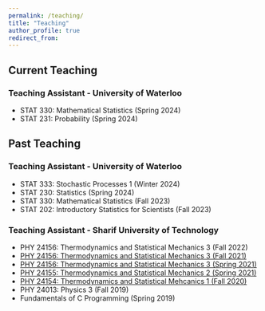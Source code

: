 ```yaml
---
permalink: /teaching/
title: "Teaching"
author_profile: true
redirect_from: 
---
```

## Current Teaching
### Teaching Assistant - University of Waterloo 
  * STAT 330: Mathematical Statistics (Spring 2024)
  * STAT 231: Probability (Spring 2024)

## Past Teaching
### Teaching Assistant - University of Waterloo
  * STAT 333: Stochastic Processes 1 (Winter 2024)
  * STAT 230: Statistics (Spring 2024)
  * STAT 330: Mathematical Statistics (Fall 2023)
  * STAT 202: Introductory Statistics for Scientists (Fall 2023)

### Teaching Assistant - Sharif University of Technology 
  * PHY 24156: Thermodynamics and Statistical Mechanics 3 (Fall 2022)
  * [PHY 24156: Thermodynamics and Statistical Mechanics 3 (Fall 2021)](https://physics.sharif.edu/~vahid/teachingThermoSM.html)
  * [PHY 24156: Thermodynamics and Statistical Mechanics 3 (Spring 2021)](/teaching/statmech3/)
  * [PHY 24155: Thermodynamics and Statistical Mechanics 2 (Spring 2021)](https://physics.sharif.edu/~vahid/teachingThermoSM.html)
  * [PHY 24154: Thermodynamics and Statistical Mehcanics 1 (Fall 2020)](https://physics.sharif.edu/~vahid/teachingThermoSM.html)
  * PHY 24013: Physics 3 (Fall 2019)
  * Fundamentals of C Programming (Spring 2019)
